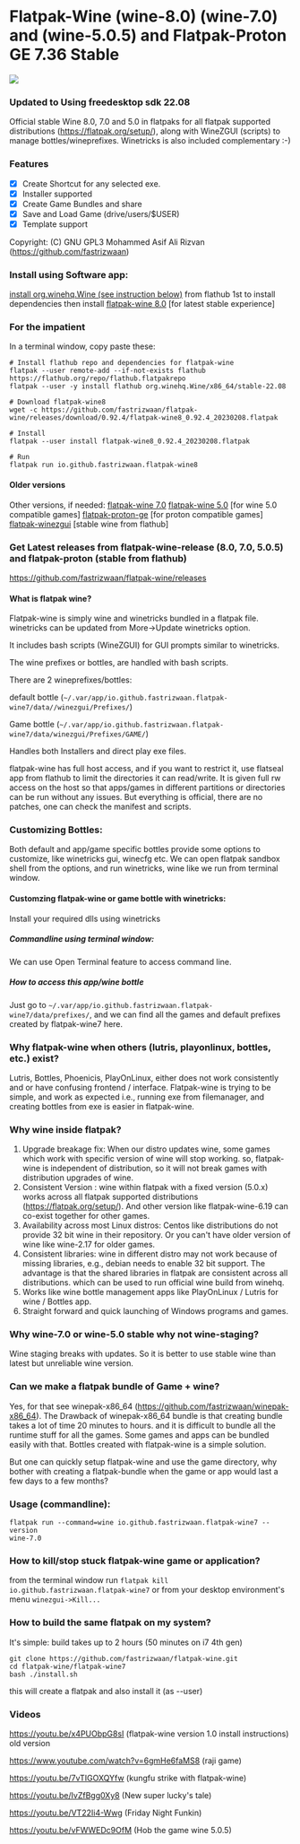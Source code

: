 # Flatpak-Wine (wine-8.0) (wine-7.0) and (wine-5.0.5) and Flatpak-Proton GE 7.36 Stable

![](https://github.com/fastrizwaan/flatpak-wine/releases/download/0.92.4/winezgui-0.92.4.png)

### Updated to Using freedesktop sdk 22.08

Official stable Wine 8.0, 7.0 and 5.0 in flatpaks for all flatpak supported distributions (https://flatpak.org/setup/), along with WineZGUI (scripts) to manage bottles/wineprefixes. Winetricks is also included complementary :-)

### Features
- [x] Create Shortcut for any selected exe.
- [x] Installer supported
- [x] Create Game Bundles and share
- [x] Save and Load Game (drive/users/$USER)
- [x] Template support

Copyright: (C) GNU GPL3 Mohammed Asif Ali Rizvan (https://github.com/fastrizwaan)

### Install using Software app: 
[install org.winehq.Wine (see instruction below)](https://github.com/fastrizwaan/flatpak-wine#for-the-impatient) from flathub 1st to install dependencies then install [flatpak-wine 8.0](https://github.com/fastrizwaan/flatpak-wine/releases/download/0.92.4/flatpak-wine8_0.92.4_20230208.flatpak) [for latest stable experience] 


### For the impatient

In a terminal window, copy paste these:

```
# Install flathub repo and dependencies for flatpak-wine
flatpak --user remote-add --if-not-exists flathub https://flathub.org/repo/flathub.flatpakrepo
flatpak --user -y install flathub org.winehq.Wine/x86_64/stable-22.08

# Download flatpak-wine8
wget -c https://github.com/fastrizwaan/flatpak-wine/releases/download/0.92.4/flatpak-wine8_0.92.4_20230208.flatpak

# Install
flatpak --user install flatpak-wine8_0.92.4_20230208.flatpak

# Run
flatpak run io.github.fastrizwaan.flatpak-wine8
```
#### Older versions

Other versions, if needed:
[flatpak-wine 7.0](https://github.com/fastrizwaan/flatpak-wine/releases/download/0.92.4/flatpak-wine7_0.92.4_20230208.flatpak) 
[flatpak-wine 5.0](https://github.com/fastrizwaan/flatpak-wine/releases/download/0.92.4/flatpak-wine5_0.92.4_20230208.flatpak) [for wine 5.0 compatible games]
[flatpak-proton-ge](https://github.com/fastrizwaan/flatpak-wine/releases/download/0.92.4/flatpak-proton-ge-7.36_0.92.4_20230208.flatpak) [for proton compatible games]
[flatpak-winezgui](https://github.com/fastrizwaan/flatpak-wine/releases/download/0.92.4/flatpak-winezgui_0.92.4_20230208.flatpak) [stable wine from flathub]

### Get Latest releases from flatpak-wine-release (8.0, 7.0, 5.0.5) and flatpak-proton (stable from flathub)

https://github.com/fastrizwaan/flatpak-wine/releases


#### What is flatpak wine?

Flatpak-wine is simply wine and winetricks bundled in a flatpak file. winetricks can be updated from More->Update winetricks option.

It includes bash scripts (WineZGUI) for GUI prompts similar to winetricks.

The wine prefixes or bottles, are handled with bash scripts.

There are 2 wineprefixes/bottles:

   default bottle (`~/.var/app/io.github.fastrizwaan.flatpak-wine7/data//winezgui/Prefixes/`)

   Game bottle    (`~/.var/app/io.github.fastrizwaan.flatpak-wine7/data/winezgui/Prefixes/GAME/`)
   
Handles both Installers and direct play exe files.

flatpak-wine has full host access, and if you want to restrict it, use flatseal app from flathub to limit the directories it can read/write. It is given full rw access on the host so that  apps/games in different partitions or directories can be run without any issues. But everything is official, there are no patches, one can check the manifest and scripts. 


### Customizing Bottles:

Both default and app/game specific bottles provide some options to customize, like winetricks gui, winecfg etc. We can open flatpak sandbox shell from the options, and run winetricks, wine like we run from terminal window.

#### Customzing flatpak-wine or game bottle with winetricks:

Install your required dlls using winetricks 

##### Commandline using terminal window:

We  can use Open Terminal feature to access command line.

##### How to access this app/wine bottle

Just go to `~/.var/app/io.github.fastrizwaan.flatpak-wine7/data/prefixes/`, and we can find all the games and default prefixes created by flatpak-wine7 here.

### Why flatpak-wine when others (lutris, playonlinux, bottles, etc.) exist?

Lutris, Bottles, Phoenicis, PlayOnLinux, either does not work consistently and or have confusing frontend / interface. 
Flatpak-wine is trying to be simple, and work as expected i.e., running exe from filemanager, and creating bottles from exe is easier in flatpak-wine.

### Why wine inside flatpak?

1. Upgrade breakage fix: When our distro updates wine, some games which work with specific version of wine will stop working. so, flatpak-wine is independent of distribution, so it will not break games with distribution upgrades of wine.
2. Consistent Version  : wine within flatpak with a fixed version (5.0.x) works across all flatpak supported distributions (https://flatpak.org/setup/). And other version like flatpak-wine-6.19 can co-exist together for other games.
3. Availability across most Linux distros: Centos like distributions do not provide 32 bit wine in their repository. Or you can't have older version of wine like wine-2.17 for older games.
4. Consistent libraries: wine in different distro may not work because of missing libraries, e.g., debian needs to enable 32 bit support. The advantage is that the shared libraries in flatpak are consistent across all distributions.  which can be used to run official wine build from winehq.
5. Works like wine bottle management apps like PlayOnLinux / Lutris for wine / Bottles app.
6. Straight forward and quick launching of Windows programs and games.

### Why wine-7.0 or wine-5.0 stable why not wine-staging?

Wine staging breaks with updates. So it is better to use stable wine than latest but unreliable wine version. 

### Can we make a flatpak bundle of Game + wine?

Yes, for that see winepak-x86_64 (https://github.com/fastrizwaan/winepak-x86_64). 
The Drawback of winepak-x86_64 bundle is that creating bundle takes a lot of time 20 minutes to hours. and it is difficult to bundle all the runtime stuff for all the games. Some games and apps can be bundled easily with that. Bottles created with flatpak-wine is a simple solution.

But one can quickly setup flatpak-wine and use the game directory, why bother with creating a flatpak-bundle when the game or app would last a few days to a few months?

### Usage (commandline):

```
flatpak run --command=wine io.github.fastrizwaan.flatpak-wine7 --version
wine-7.0
```

### How to kill/stop stuck flatpak-wine game or application?

from the terminal window run `flatpak kill io.github.fastrizwaan.flatpak-wine7` or from your desktop environment's menu `winezgui->Kill...`

### How to build the same flatpak on my system?

It's simple: build takes up to 2 hours (50 minutes on i7 4th gen)

```
git clone https://github.com/fastrizwaan/flatpak-wine.git
cd flatpak-wine/flatpak-wine7
bash ./install.sh
```

this will create a flatpak and also install it (as --user)

 
### Videos

https://youtu.be/x4PUObpG8sI                (flatpak-wine version 1.0 install instructions) old version

https://www.youtube.com/watch?v=6gmHe6faMS8 (raji game)

https://youtu.be/7vTIGOXQYfw                (kungfu strike with flatpak-wine)

https://youtu.be/IvZfBgg0Xy8                (New super lucky's tale)

https://youtu.be/VT22Ii4-Wwg                (Friday Night Funkin)

https://youtu.be/vFWWEDc9OfM                (Hob the game wine 5.0.5)
